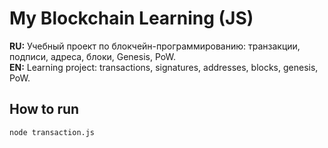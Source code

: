 # My Blockchain Learning (JS)

**RU:** Учебный проект по блокчейн-программированию: транзакции, подписи, адреса, блоки, Genesis, PoW.  
**EN:** Learning project: transactions, signatures, addresses, blocks, genesis, PoW.

## How to run
```bash
node transaction.js

